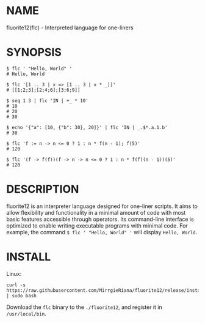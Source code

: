 # NAME

fluorite12(flc) - Interpreted language for one-liners

# SYNOPSIS

```shell
$ flc ' "Hello, World" '
# Hello, World

$ flc '[1 .. 3 | x => [1 .. 3 | x * _]]'
# [[1;2;3];[2;4;6];[3;6;9]]

$ seq 1 3 | flc 'IN | +_ * 10'
# 10
# 20
# 30

$ echo '{"a": [10, {"b": 30}, 20]}' | flc 'IN | _.$*.a.1.b'
# 30

$ flc 'f := n -> n <= 0 ? 1 : n * f(n - 1); f(5)'
# 120

$ flc '(f -> f(f))(f -> n -> n <= 0 ? 1 : n * f(f)(n - 1))(5)'
# 120
```

# DESCRIPTION

fluorite12 is an interpreter language designed for one-liner scripts.
It aims to allow flexibility and functionality in a minimal amount of code
with most basic features accessible through operators.
Its command-line interface is optimized to enable writing executable programs with minimal code.
For example, the command `$ flc ' "Hello, World" '` will display `Hello, World`.

# INSTALL

Linux:

```shell
curl -s https://raw.githubusercontent.com/MirrgieRiana/fluorite12/release/install.sh | sudo bash
```

Download the `flc` binary to the `./fluorite12`, and register it in `/usr/local/bin`.
